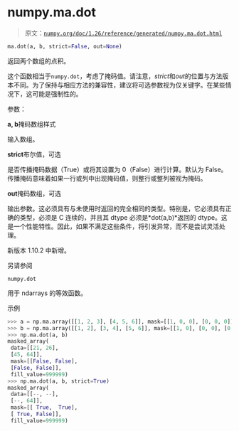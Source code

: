 # numpy.ma.dot

> 原文：[`numpy.org/doc/1.26/reference/generated/numpy.ma.dot.html`](https://numpy.org/doc/1.26/reference/generated/numpy.ma.dot.html)

```py
ma.dot(a, b, strict=False, out=None)
```

返回两个数组的点积。

这个函数相当于`numpy.dot`，考虑了掩码值。请注意，*strict*和*out*的位置与方法版本不同。为了保持与相应方法的兼容性，建议将可选参数视为仅关键字。在某些情况下，这可能是强制性的。

参数：

**a, b**掩码数组样式

输入数组。

**strict**布尔值，可选

是否传播掩码数据（True）或将其设置为 0（False）进行计算。默认为 False。传播掩码意味着如果一行或列中出现掩码值，则整行或整列被视为掩码。

**out**掩码数组，可选

输出参数。这必须具有与未使用时返回的完全相同的类型。特别是，它必须具有正确的类型，必须是 C 连续的，并且其 dtype 必须是*dot(a,b)*返回的 dtype。这是一个性能特性。因此，如果不满足这些条件，将引发异常，而不是尝试灵活处理。

新版本 1.10.2 中新增。

另请参阅

`numpy.dot`

用于 ndarrays 的等效函数。

示例

```py
>>> a = np.ma.array([[1, 2, 3], [4, 5, 6]], mask=[[1, 0, 0], [0, 0, 0]])
>>> b = np.ma.array([[1, 2], [3, 4], [5, 6]], mask=[[1, 0], [0, 0], [0, 0]])
>>> np.ma.dot(a, b)
masked_array(
 data=[[21, 26],
 [45, 64]],
 mask=[[False, False],
 [False, False]],
 fill_value=999999)
>>> np.ma.dot(a, b, strict=True)
masked_array(
 data=[[--, --],
 [--, 64]],
 mask=[[ True,  True],
 [ True, False]],
 fill_value=999999) 
```

